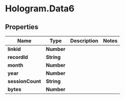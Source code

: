 # Hologram.Data6

## Properties
Name | Type | Description | Notes
------------ | ------------- | ------------- | -------------
**linkid** | **Number** |  | 
**recordId** | **String** |  | 
**month** | **Number** |  | 
**year** | **Number** |  | 
**sessionCount** | **String** |  | 
**bytes** | **Number** |  | 


